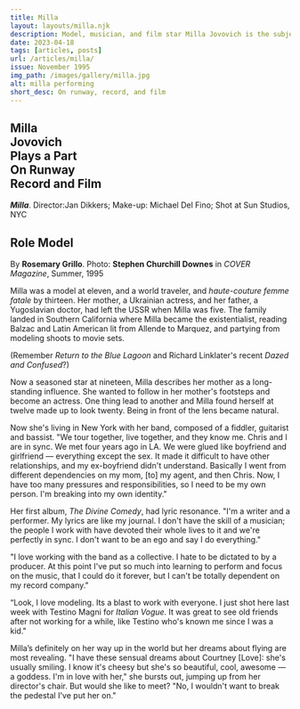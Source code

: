 ```yaml
---
title: Milla
layout: layouts/milla.njk
description: Model, musician, and film star Milla Jovovich is the subject of this 1991 Cover Magazine article by Rosemary Grillo.
date: 2023-04-18
tags: [articles, posts]
url: /articles/milla/
issue: November 1995
img_path: /images/gallery/milla.jpg
alt: milla performing
short_desc: On runway, record, and film
---
```

<article>
  <div class="img-box">
    <h1 class="headline">Milla<br />Jovovich<br />Plays a Part<br />On Runway<br />Record and Film</h1>
  </div>
  <div class="pic-caption">
    <p><em><b>Milla</b></em>. Director:Jan Dikkers; Make-up: Michael Del Fino; Shot at Sun Studios, NYC</p>
  </div>
  <h2 class="article-title">Role Model</h2>

  By **Rosemary Grillo**. Photo: **Stephen Churchill Downes** in *COVER Magazine*, Summer, 1995

  Milla was a model at eleven, and a world traveler, and *haute-couture femme fatale* by thirteen. Her mother, a Ukrainian actress, and her father, a Yugoslavian doctor, had left the USSR when Milla was five. The family landed in Southern California where Milla became the existentialist, reading Balzac and Latin American lit from Allende to Marquez, and partying from modeling shoots to movie sets.

  (Remember *Return to the Blue Lagoon* and Richard Linklater's recent *Dazed and Confused*?)

  Now a seasoned star at nineteen, Milla describes her mother as a long-standing influence. She wanted to follow in her mother's footsteps and become an actress. One thing lead to another and Milla found herself at twelve made up to look twenty. Being in front of the lens became natural.

  Now she's living in New York with her band, composed of a fiddler, guitarist and bassist. "We tour together, live together, and they know me. Chris and l are in sync. We met four years ago in LA. We were glued like boyfriend and girlfriend — everything except the sex. It made it difficult to have other relationships, and my ex-boyfriend didn't understand. Basically I went from different dependencies on my mom, [to] my agent, and then Chris. Now, I have too many pressures and responsibilities, so I need to be my own person. I'm breaking into my own identity."

  Her first album, *The Divine Comedy*, had lyric resonance. "I'm a writer and a performer. My lyrics are like my journal. I don't have the skill of a musician; the people I work with have devoted their whole lives to it and we're perfectly in sync. I don't want to be an ego and say I do everything."

  "I love working with the band as a collective. I hate to be dictated to by a producer. At this point I've put so much into learning to perform and focus on the music, that I could do it forever, but I can't be totally dependent on my record company."

  “Look, I love modeling. Its a blast to work with everyone. I just shot here last week with Testino Magni for *Italian Vogue*. It was great to see old friends after not working for a while, like Testino who's known me since I was a kid."

  Milla’s definitely on her way up in the world but her dreams about flying are most revealing. "I have these sensual dreams about Courtney [Love]: she's usually smiling. I know it's cheesy but she's so beautiful, cool, awesome — a goddess. I'm in love with her," she bursts out, jumping up from her director's chair. But would she like to meet? "No, I wouldn't want to break the pedestal I've put her on."

</article>